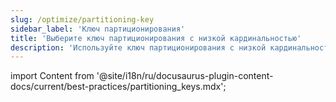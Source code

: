 ```yaml
---
slug: /optimize/partitioning-key
sidebar_label: 'Ключ партиционирования'
title: 'Выберите ключ партиционирования с низкой кардинальностью'
description: 'Используйте ключ партиционирования с низкой кардинальностью или избегайте использования любого ключа партиционирования для вашей таблицы.'
---
```


import Content from '@site/i18n/ru/docusaurus-plugin-content-docs/current/best-practices/partitioning_keys.mdx';

<Content />

